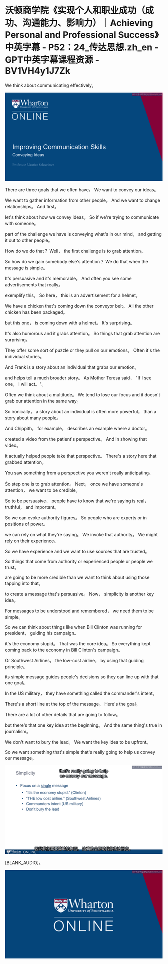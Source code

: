 # 沃顿商学院《实现个人和职业成功（成功、沟通能力、影响力）｜Achieving Personal and Professional Success》中英字幕 - P52：24_传达思想.zh_en - GPT中英字幕课程资源 - BV1VH4y1J7Zk

We think about communicating effectively。

![](img/a13d9fc6cdd3de3ba95b12105bea870e_1.png)

There are three goals that we often have。 We want to convey our ideas。

We want to gather information from other people。 And we want to change relationships。 And first。

let's think about how we convey ideas。 So if we're trying to communicate with someone。

part of the challenge we have is conveying what's in our mind， and getting it out to other people。

How do we do that？ Well， the first challenge is to grab attention。

So how do we gain somebody else's attention？ We do that when the message is simple。

It's persuasive and it's memorable。 And often you see some advertisements that really。

exemplify this。 So here， this is an advertisement for a helmet。

We have a chicken that's coming down the conveyor belt。 All the other chicken has been packaged。

but this one， is coming down with a helmet。 It's surprising。

It's also humorous and it grabs attention。 So things that grab attention are surprising。

They offer some sort of puzzle or they pull on our emotions。 Often it's the individual stories。

And Frank is a story about an individual that grabs our emotion。

and helps tell a much broader story。 As Mother Teresa said， "If I see one， I will act。"。

Often we think about a multitude。 We tend to lose our focus and it doesn't grab our attention in the same way。

So ironically， a story about an individual is often more powerful， than a story about many people。

And Chippith， for example， describes an example where a doctor。

created a video from the patient's perspective。 And in showing that video。

it actually helped people take that perspective。 There's a story here that grabbed attention。

You saw something from a perspective you weren't really anticipating。

So step one is to grab attention。 Next， once we have someone's attention， we want to be credible。

So to be persuasive， people have to know that we're saying is real， truthful， and important。

So we can evoke authority figures。 So people who are experts or in positions of power。

we can rely on what they're saying。 We invoke that authority。 We might rely on their experience。

So we have experience and we want to use sources that are trusted。

So things that come from authority or experienced people or people we trust。

are going to be more credible than we want to think about using those tapping into that。

to create a message that's persuasive。 Now， simplicity is another key idea。

For messages to be understood and remembered， we need them to be simple。

So we can think about things like when Bill Clinton was running for president， guiding his campaign。

it's the economy stupid。 That was the core idea。 So everything kept coming back to the economy in Bill Clinton's campaign。

Or Southwest Airlines， the low-cost airline， by using that guiding principle。

its simple message guides people's decisions so they can line up with that one goal。

In the US military， they have something called the commander's intent。

There's a short line at the top of the message。 Here's the goal。

There are a lot of other details that are going to follow。

but there's that one key idea at the beginning。 And the same thing's true in journalism。

We don't want to bury the lead。 We want the key idea to be upfront。

So we want something that's simple that's really going to help us convey our message。

![](img/a13d9fc6cdd3de3ba95b12105bea870e_3.png)

[BLANK_AUDIO]。

![](img/a13d9fc6cdd3de3ba95b12105bea870e_5.png)
